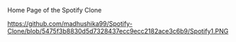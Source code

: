 Home Page of the Spotify Clone 

https://github.com/madhushika99/Spotify-Clone/blob/5475f3b8830d5d7328437ecc9ecc2182ace3c6b9/Spotify1.PNG
